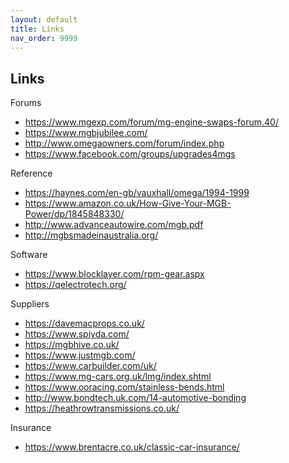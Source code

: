 ```yaml
---
layout: default
title: Links
nav_order: 9999
---
```

## Links

Forums

-   <https://www.mgexp.com/forum/mg-engine-swaps-forum.40/>
-   <https://www.mgbjubilee.com/>
-   <http://www.omegaowners.com/forum/index.php>
-   <https://www.facebook.com/groups/upgrades4mgs>

Reference

-   <https://haynes.com/en-gb/vauxhall/omega/1994-1999>
-   <https://www.amazon.co.uk/How-Give-Your-MGB-Power/dp/1845848330/>
-   <http://www.advanceautowire.com/mgb.pdf>
-   <http://mgbsmadeinaustralia.org/>

Software

-   <https://www.blocklayer.com/rpm-gear.aspx>
-   <https://qelectrotech.org/>

Suppliers

-   <https://davemacprops.co.uk/>
-   <https://www.spiyda.com/>
-   <https://mgbhive.co.uk/>
-   <https://www.justmgb.com/>
-   <https://www.carbuilder.com/uk/>
-   <https://www.mg-cars.org.uk/lmg/index.shtml>
-   <https://www.ooracing.com/stainless-bends.html>
-   <http://www.bondtech.uk.com/14-automotive-bonding>
-   <https://heathrowtransmissions.co.uk/>

Insurance

-   <https://www.brentacre.co.uk/classic-car-insurance/>
